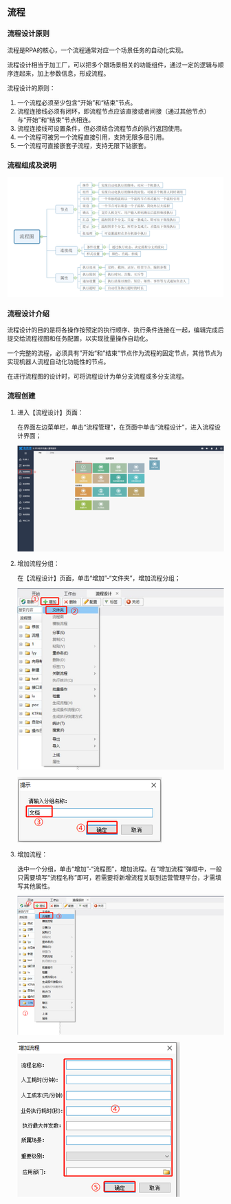 ## 流程

### 流程设计原则

流程是RPA的核心，一个流程通常对应一个场景任务的自动化实现。 

流程设计相当于加工厂，可以把多个跟场景相关的功能组件，通过一定的逻辑与顺序连起来，加上参数信息，形成流程。

流程设计的原则：

1. 一个流程必须至少包含“开始”和“结束”节点。
2. 流程连接线必须有闭环，即流程节点应该直接或者间接（通过其他节点）与“开始”和“结束”节点相连。
3. 流程连接线可设置条件，但必须结合流程节点的执行返回使用。
4. 一个流程可被另一个流程直接引用，支持无限多层引用。
5. 一个流程可直接嵌套子流程，支持无限下钻嵌套。

### 流程组成及说明

![image-20240307105909685](Flow.assets/image-20240307105909685.png)

### 流程设计介绍

流程设计的目的是将各操作按预定的执行顺序、执行条件连接在一起，编辑完成后提交给流程视图和任务配置，以实现批量操作自动化。

一个完整的流程，必须具有”开始“和”结束“节点作为流程的固定节点，其他节点为实现机器人流程自动化功能性的节点。

在进行流程图的设计时，可将流程设计为单分支流程或多分支流程。

### 流程创建

1. 进入【流程设计】页面：

   在界面左边菜单栏，单击“流程管理”，在页面中单击“流程设计”，进入流程设计界面；

   ![image-20240307110513373](Flow.assets/image-20240307110513373.png)

2. 增加流程分组：

   在【流程设计】页面，单击“增加”-“文件夹”，增加流程分组；

   ![image-20240307110810775](Flow.assets/image-20240307110810775.png)

   ![image-20240307110850788](Flow.assets/image-20240307110850788.png)

3. 增加流程：

   选中一个分组，单击“增加”-“流程图”，增加流程。在“增加流程”弹框中，一般只需要填写“流程名称”即可，若需要将新增流程关联到运营管理平台，才需填写其他属性。

   ![image-20240307111005550](Flow.assets/image-20240307111005550.png)

   ![image-20240307111055100](Flow.assets/image-20240307111055100.png)
